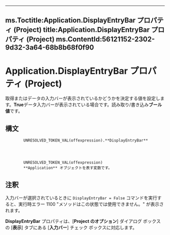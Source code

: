 

---
ms.Toctitle:Application.DisplayEntryBar プロパティ (Project)
title:Application.DisplayEntryBar プロパティ (Project)
ms.ContentId:56121152-2302-9d32-3a64-68b8b68f0f90
---
# Application.DisplayEntryBar プロパティ (Project)




取得またはデータの入力バーが表示されているかどうかを決定する値を設定します。**True**データ入力バーが表示されている場合です。読み取り/書き込み**ブール値**です。

## 構文

            UNRESOLVED_TOKEN_VAL(offexpression).**DisplayEntryBar**




            UNRESOLVED_TOKEN_VAL(offexpression)
            **Application** オブジェクトを表す変数です。



## 注釈
入力バーが選択されているときに `DisplayEntryBar = False` コマンドを実行すると、実行時エラー 1100 "メソッドはこの状態では使用できません。" が表示されます。



**DisplayEntryBar** プロパティは、[**Project のオプション**] ダイアログ ボックスの [**表示**] タブにある [**入力バー**] チェック ボックスに対応します。




